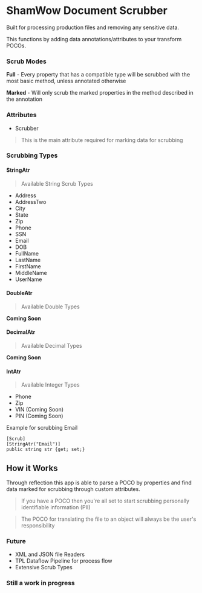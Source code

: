 # ShamWow Document Scrubber

Built for processing production files and removing any sensitive data.

This functions by adding data annotations/attributes to your transform POCOs.

### Scrub Modes

**Full** - Every property that has a compatible type will be scrubbed with the most basic method, unless annotated otherwise

**Marked** - Will only scrub the marked properties in the method described in the annotation


### Attributes

* Scrubber

> This is the main attribute required for marking data for scrubbing

### Scrubbing Types

#### StringAtr

> Available String Scrub Types

* Address
* AddressTwo
* City
* State
* Zip
* Phone
* SSN
* Email
* DOB
* FullName
* LastName
* FirstName
* MiddleName
* UserName



#### DoubleAtr

> Available Double Types

**Coming Soon**

#### DecimalAtr

> Available Decimal Types

**Coming Soon**

#### IntAtr

> Available Integer Types

* Phone
* Zip
* VIN (Coming Soon)
* PIN (Coming Soon)


Example for scrubbing Email
```
[Scrub]
[StringAtr("Email")]
public string str {get; set;}
```


## How it Works

Through reflection this app is able to parse a POCO by properties and find data marked for scrubbing through custom attributes.

> If you have a POCO then you're all set to start scrubbing personally identifiable information (PII)

> The POCO for translating the file to an object will always be the user's responsibility


### Future

* XML and JSON file Readers
* TPL Dataflow Pipeline for process flow
* Extensive Scrub Types

### **Still a work in progress**